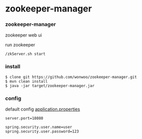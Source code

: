 # zookeeper-manager

### zookeeper-manager
zookeeper web ui 

run zookeeper 
```
/zkServer.sh start
```

### install 

```
$ clone git https://github.com/wonwoo/zookeeper-manager.git
$ mvn clean install 
$ java -jar target/zookeeper-manager.jar
```

### config
default config [application.properties](https://github.com/wonwoo/zookeeper-manager/blob/master/src/main/resources/application.properties)

```
server.port=18080

spring.security.user.name=user
spring.security.user.password=123
```
